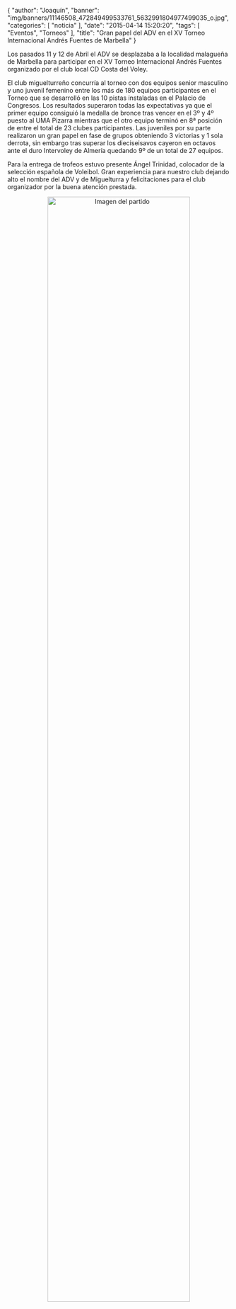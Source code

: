 {
  "author": "Joaquín", 
  "banner": "img/banners/11146508_472849499533761_5632991804977499035_o.jpg", 
  "categories": [
    "noticia"
  ], 
  "date": "2015-04-14 15:20:20", 
  "tags": [
    "Eventos", 
    "Torneos"
  ], 
  "title": "Gran papel del ADV en el XV Torneo Internacional Andrés Fuentes de Marbella"
}

Los pasados 11 y 12 de Abril el ADV se desplazaba a la localidad malagueña de Marbella para participar en el XV Torneo Internacional Andrés Fuentes organizado por el club local CD Costa del Voley.

El club miguelturreño concurría al torneo con dos equipos senior masculino y uno juvenil femenino entre los más de 180 equipos participantes en el Torneo que se desarrolló en las 10 pistas instaladas en el Palacio de Congresos. Los resultados superaron todas las expectativas ya que el primer equipo consiguió la medalla de bronce tras vencer en el 3º y 4º puesto al UMA Pizarra mientras que el otro equipo terminó en 8ª posición de entre el total de 23 clubes participantes. Las juveniles por su parte realizaron un gran papel en fase de grupos obteniendo 3 victorias y 1 sola derrota, sin embargo tras superar los dieciseisavos cayeron en octavos ante el duro Intervoley de Almería quedando 9º de un total de 27 equipos.

Para la entrega de trofeos estuvo presente Ángel Trinidad, colocador de la selección española de Voleibol. Gran experiencia para nuestro club dejando alto el nombre del ADV y de Miguelturra y felicitaciones para el club organizador por la buena atención prestada.

<center>
<a target="_new" href="http://www.advmiguelturra.org/img/banners/11146508_472849499533761_5632991804977499035_o.jpg"> 
<img alt="Imagen del partido" width="80%" align="center" src="http://www.advmiguelturra.org/img/banners/11146508_472849499533761_5632991804977499035_o.jpg"/> </a> </center>

